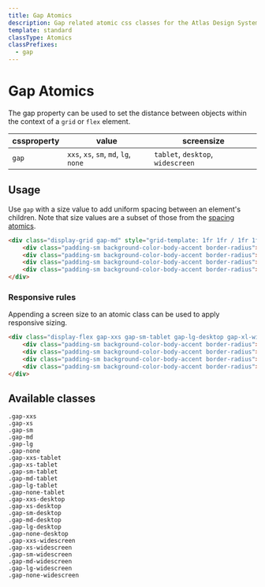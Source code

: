 ```yaml
---
title: Gap Atomics
description: Gap related atomic css classes for the Atlas Design System
template: standard
classType: Atomics
classPrefixes:
  - gap
---
```


# Gap Atomics

The gap property can be used to set the distance between objects within the context of a `grid` or `flex` element.

| cssproperty | value                                 | screensize                        |
| ----------- | ------------------------------------- | --------------------------------- |
| `gap`       | `xxs`, `xs`, `sm`, `md`, `lg`, `none` | `tablet`, `desktop`, `widescreen` |

## Usage

Use `gap` with a size value to add uniform spacing between an element's children. Note that size values are a subset of those from the [spacing atomics](./spacing.md).

```html
<div class="display-grid gap-md" style="grid-template: 1fr 1fr / 1fr 1fr">
	<div class="padding-sm background-color-body-accent border-radius">1</div>
	<div class="padding-sm background-color-body-accent border-radius">2</div>
	<div class="padding-sm background-color-body-accent border-radius">3</div>
	<div class="padding-sm background-color-body-accent border-radius">4</div>
</div>
```

### Responsive rules

Appending a screen size to an atomic class can be used to apply responsive sizing.

```html
<div class="display-flex gap-xxs gap-sm-tablet gap-lg-desktop gap-xl-widescreen flex-wrap-wrap">
	<div class="padding-sm background-color-body-accent border-radius">1</div>
	<div class="padding-sm background-color-body-accent border-radius">2</div>
	<div class="padding-sm background-color-body-accent border-radius">3</div>
	<div class="padding-sm background-color-body-accent border-radius">4</div>
</div>
```

## Available classes

```atomics-filter
.gap-xxs
.gap-xs
.gap-sm
.gap-md
.gap-lg
.gap-none
.gap-xxs-tablet
.gap-xs-tablet
.gap-sm-tablet
.gap-md-tablet
.gap-lg-tablet
.gap-none-tablet
.gap-xxs-desktop
.gap-xs-desktop
.gap-sm-desktop
.gap-md-desktop
.gap-lg-desktop
.gap-none-desktop
.gap-xxs-widescreen
.gap-xs-widescreen
.gap-sm-widescreen
.gap-md-widescreen
.gap-lg-widescreen
.gap-none-widescreen
```
